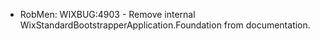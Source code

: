 * RobMen: WIXBUG:4903 - Remove internal WixStandardBootstrapperApplication.Foundation from documentation.